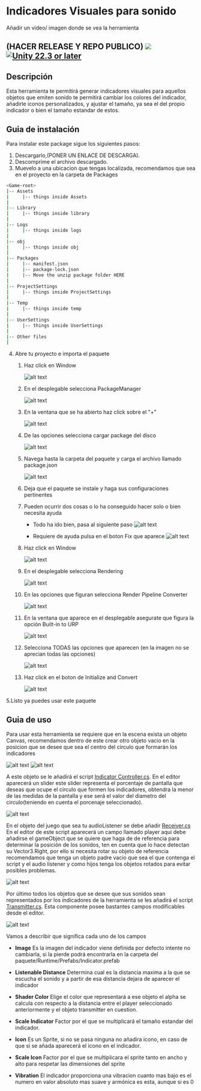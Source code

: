 # Indicadores Visuales para sonido

Añadir un video/ imagen donde se vea la herramienta

(HACER RELEASE Y REPO PUBLICO)
[![](https://img.shields.io/github/release-date/admont02/PROYECTO-UAJ-23-24-G04.svg)](https://github.com/supyrb/ConfigurableShaders/releases)
[![Unity 22.3 or later](https://img.shields.io/badge/unity-22.5%20or%20later-green.svg?logo=unity&cacheSeconds=2592000)](https://unity3d.com/get-unity/download/archive)
---
## Descripción

Esta herramienta te permitirá generar indicadores visuales para aquellos objetos que emiten sonido te permitirá cambiar los colores del indicador, añadirle iconos personalizados, y ajustar el tamaño, ya sea el del propio indicador o bien el tamaño estandar de estos.

## Guia de instalación

Para instalar este package sigue los siguientes pasos:

1. Descargarlo,(PONER UN ENLACE DE DESCARGA).
2. Descomprime el archivo descargado.
3. Muevelo a una ubicacion que tengas localizada, recomendamos que sea en el proyecto en la carpeta de Packages
```bash
<Game-root>
|-- Assets
|     |-- things inside Assets  
|
|-- Library
|     |-- things inside library 
|
|-- Logs
|     |-- things inside logs
|
|-- obj
|     |-- things inside obj
|
|-- Packages
|     |-- manifest.json
|     |-- package-lock.json
|     |-- Move the unzip package folder HERE
|
|-- ProjectSettings
|     |-- things inside ProjectSettings
|
|-- Temp
|     |-- things inside temp  
|
|-- UserSettings
|     |-- things inside UserSettings
|
|-- Other files
|
```
4. Abre tu proyecto e importa el paquete
    
    1. Haz click en Window
    
        ![alt text](./Instalacion/WindowSelect.png)

    2. En el desplegable selecciona PackageManager 
    
        ![alt text](./Instalacion/PackageManagerSelect.png)

    3. En la ventana que se ha abierto haz click sobre el "+"

        ![alt text](./Instalacion/+Select.png)

    4. De las opciones selecciona cargar package del disco

        
        ![alt text](./Instalacion/FromDiskSelect.png)

    5. Navega hasta la carpeta del paquete y carga el archivo llamado package.json
          
        ![alt text](./Instalacion/JsonSelect.png)

    6. Deja que el paquete se instale y haga sus configuraciones pertinentes

    7. Pueden ocurrir dos cosas o lo ha conseguido hacer solo o bien necesita ayuda
        
        * Todo ha ido bien, pasa al siguiente paso ![alt text](./Instalacion/CorrectImage.png)

        * Requiere de ayuda pulsa en el boton Fix que aparece ![alt text](./Instalacion/FixImage.png)

    8. Haz click en Window
    
        ![alt text](./Instalacion/WindowSelect.png)

    9. En el desplegable selecciona Rendering

        
        ![alt text](./Instalacion/RenderingSelect.png)

    10. En las opciones que figuran selecciona Render Pipeline Converter

        
        ![alt text](./Instalacion/RenderingPiplineConverterSelect.png)

    11. En la ventana que aparece en el desplegable asegurate que figura la opción Built-in to URP

        ![alt text](./Instalacion/BuiltInToURP.png)

    12. Selecciona TODAS las opciones que aparecen (en la imagen no se aprecian todas las opciones)

        ![alt text](./Instalacion/RPCCheckbox.png)

    13. Haz click en el boton de Initialize and Convert

        ![alt text](./Instalacion/InitalizeConvertSelect.png)


5.Listo ya puedes usar este paquete

## Guia de uso

Para usar esta herramienta se requiere que en la escena exista un objeto Canvas, recomendamos dentro de este crear otro objeto vacio en la posicion que se desee que sea el centro del circulo que formarán los indicadores

![alt text](./Uso/Radar.png) ![alt text](./Uso/RadarPos.png)

A este objeto se le añadirá el script [Indicator Controller.cs](). En el editor aparecerá un slider este slider representa el porcentaje de pantalla que deseas que ocupe el circulo que formen los indicadores, obtendra la menor de las medidas de la pantalla y ese será el valor del diametro del circulo(teniendo en cuenta el porcenaje seleccionado).

![alt text](./Uso/InidcatorController.png)

En el objeto del juego que sea tu audioListener se debe añadir [Receiver.cs]() En el editor de este script aparecerá un campo llamado player aqui debe añadirse el gameObject que se quiere que haga de de referencia para determinar la posición de los sonidos, ten en cuenta que lo hace detectan su Vector3.Right, por ello si necesita rotar su objeto de referencia recomendamos que tenga un objeto padre vacio que sea el que contenga el script y el audio listener y como hijos tenga los objetos rotados para evitar posibles problemas.

![alt text](./Uso/Receiver.png)

Por último todos los objetos que se desee que sus sonidos sean representados por los indicadores de la herramienta se les añadirá el script [Transmitter.cs]().
Esta componente posee bastantes campos modificables desde el editor.


![alt text](./Uso/Transmitter.png)

Vamos a describir que significa cada uno de los campos
* **Image** Es la imagen del indicador viene definida por defecto intente no cambiarla, si la pierde podrá encontrarla en la carpeta del paquete/Runtime/Prefabs/Indicator.prefab

* **Listenable Distance** Determina cual es la distancia maxima a la que se escucha el sonido y a partir de esa distancia dejara de aparecer el indicador

* **Shader Color** Elige el color que representará a ese objeto el alpha se calcula con respecto a la distancia entre el player seleccionado anteriormente y el objeto transmitter en cuestion.

* **Scale Indicator** Factor por el que se multiplicará el tamaño estandar del indicador.

* **Icon** Es un Sprite, si no se pasa ninguna no añadira icono, en caso de que si se añada aparecerá el icono en el indicador.

* **Scale Icon** Factor  por el que se multiplicara el sprite tanto en ancho y alto para respetar las dimensiones del sprite

* **Vibration** El indicador proporciona una vibracion cuanto mas bajo es el numero en valor absoluto  mas suave y armónica es esta, aunque si es 0 